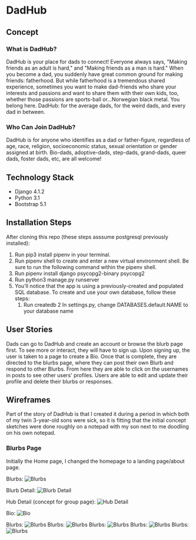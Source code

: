 # DadHub

## Concept 

### What is DadHub?
DadHub is your place for dads to connect! Everyone always says, "Making friends as an adult is hard," and "Making friends as a man is hard." When you become a dad, you suddenly have great common ground for making friends: fatherhood. But while fatherhood is a tremendous shared experience, sometimes you want to make dad-friends who share your interests and passions and want to share them with their own kids, too, whether those passions are sports-ball or...Norwegian black metal. You belong here.
DadHub: for the average dads, for the weird dads, and every dad in between.

### Who Can Join DadHub?
DadHub is for anyone who identifies as a dad or father-figure, regardless of age, race, religion, socioeconomic status, sexual orientation or gender assigned at birth. Bio-dads, adoptive-dads, step-dads, grand-dads, queer dads, foster dads, etc, are all welcome!

## Technology Stack

- Django 4.1.2 
- Python 3.1
- Bootstrap 5.1

## Installation Steps

After cloning this repo (these steps asssume postgresql previously installed):

1. Run pip3 install pipenv in your terminal.
2. Run pipenv shell to create and enter a new virtual environment shell. Be sure to run the following command within the pipenv shell. 
3. Run pipenv install django psycopg2-binary psycopg2
4. Run python3 manage.py runserver
5. You'll notice that the app is using a previously-created and populated SQL database. To create and use your own database, follow these steps:
    1. Run createdb <your-database-name>
    2 In settings.py, change DATABASES.default.NAME to your database name

## User Stories

Dads can go to DadHub and create an account or browse the blurb page first. To see more or interact, they will have to sign up. 
Upon signing up, the user is taken to a page to create a Bio. Once that is complete, they are directed to the blurbs page, where they can post their own Blurb and respond to other Blurbs. From here they are able to click on the usernames in posts to see other users' profiles. Users are able to edit and update their profile and delete their blurbs or responses. 

## Wireframes

Part of the story of DadHub is that I created it during a period in which both of my twin 3-year-old sons were sick, so it is fitting that the initial concept sketches were done roughly on a notepad with my son next to me doodling on his own notepad. 

### Blurbs Page

Initially the Home page, I changed the homepage to a landing page/about page. 

Blurbs: ![Blurbs](https://i.imgur.com/TU9z0q5.jpg "Blurbs")

Blurb Detail: ![Blurb Detail](https://i.imgur.com/ks8Saln.jpg "Blurb Detail")

Hub Detail (concept for group page): ![Hub Detail](https://i.imgur.com/80iTrIB.jpg "Hub Detail")

Bio: ![Bio](https://i.imgur.com/0FBoRWu.jpg "Bio")

Blurbs: ![Blurbs](/wp.png "Blurbs")
Blurbs: ![Blurbs](/wp.png "Blurbs")
Blurbs: ![Blurbs](/wp.png "Blurbs")
Blurbs: ![Blurbs](/wp.png "Blurbs")
Blurbs: ![Blurbs](/wp.png "Blurbs")

